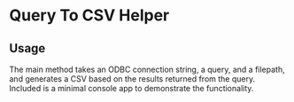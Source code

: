 # Query To CSV Helper

## Usage
The main method takes an ODBC connection string, a query, and a filepath, and generates a CSV based on the results returned from the query.  
Included is a minimal console app to demonstrate the functionality.